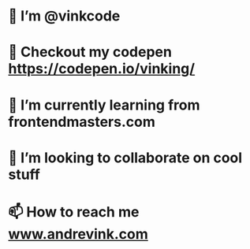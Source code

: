 # 👋  I’m @vinkcode
# 👀  Checkout my codepen https://codepen.io/vinking/
# 🌱  I’m currently learning from frontendmasters.com
# 💞️  I’m looking to collaborate on cool stuff
# 📫  How to reach me www.andrevink.com

<!---
vinkcode/vinkcode is a ✨ special ✨ repository because its `README.md` (this file) appears on your GitHub profile.
You can click the Preview link to take a look at your changes.
--->
